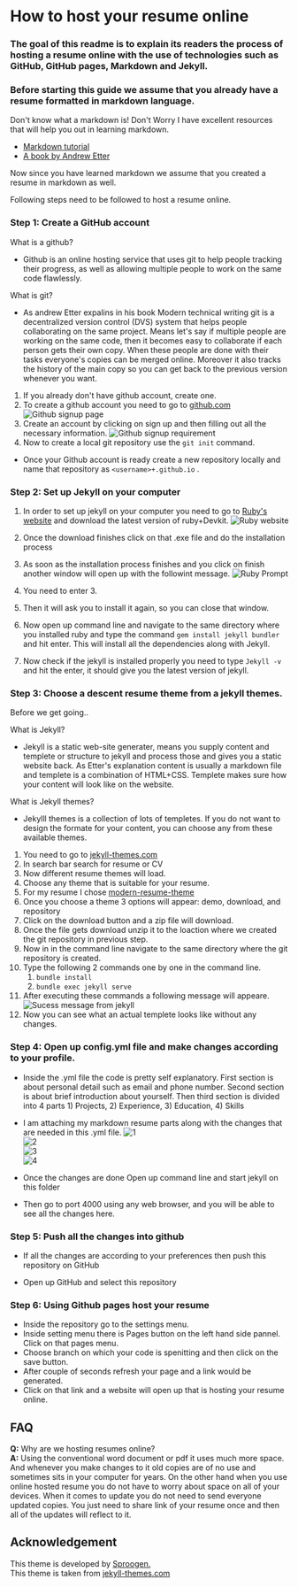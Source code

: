 # How to host your resume online

### The goal of this readme is to explain its readers the process of hosting a resume online with the use of technologies such as GitHub, GitHub pages, Markdown and Jekyll.

### Before starting this guide we assume that you already have a resume formatted in markdown language.

Don't know what a markdown is! Don't Worry I have excellent resources that will help you out in learning markdown.

- [Markdown tutorial](https://www.markdowntutorial.com/)
- [A book by Andrew Etter](https://read.amazon.com/?asin=B01A2QL9SS&ref_=kwl_kr_iv_rec_1&language=en-US)

Now since you have learned markdown we assume that you created a resume in markdown as well.

Following steps need to be followed to host a resume online.

### Step 1: Create a GitHub account

What is a github?

- Github is an online hosting service that uses git to help people tracking their progress, as well as allowing multiple people to work on the same code flawlessly.

What is git?

- As andrew Etter expalins in his book Modern technical writing git is a decentralized version control (DVS) system that helps people collaborating on the same project. Means let's say if multiple people are working on the same code, then it becomes easy to collaborate if each person gets their own copy. When these people are done with their tasks everyone's copies can be merged online. Moreover it also tracks the history of the main copy so you can get back to the previous version whenever you want.

1. If you already don't have github account, create one.
2. To create a github account you need to go to [github.com](https://github.com)
   ![Github signup page](https://github.com/09Deep/09Deep.github.io/blob/main/images/Github%20signup.png)
3. Create an account by clicking on sign up and then filling out all the necessary information.
   ![Github signup requirement](https://github.com/09Deep/09Deep.github.io/blob/main/images/github%20signup%20email%20prompt.png)
4. Now to create a local git repository use the `git init` command.

- Once your Github account is ready create a new repository locally and name that repository as `<username>+.github.io` .

### Step 2: Set up Jekyll on your computer

1. In order to set up jekyll on your computer you need to go to [Ruby's website](https://rubyinstaller.org/downloads/) and download the latest version of ruby+Devkit.  ![Ruby website](https://github.com/09Deep/09Deep.github.io/blob/main/images/ruby%20installer.png)
2. Once the download finishes click on that .exe file and do the installation process
3. As soon as the installation process finishes and you click on finish another window will open up with the followint message.  ![Ruby Prompt](https://github.com/09Deep/09Deep.github.io/blob/main/images/ruby%20prompt.png)

4. You need to enter 3.
5. Then it will ask you to install it again, so you can close that window.
6. Now open up command line and navigate to the same directory where you installed ruby and type the command `gem install jekyll bundler` and hit enter. This will install all the dependencies along with Jekyll.
7. Now check if the jekyll is installed properly you need to type `Jekyll -v` and hit the enter, it should give you the latest version of jekyll.

### Step 3: Choose a descent resume theme from a jekyll themes.

Before we get going..

What is Jekyll?

- Jekyll is a static web-site generater, means you supply content and templete or structure to jekyll and process those and gives you a static website back. As Etter's explanation content is usually a markdown file and templete is a combination of HTML+CSS. Templete makes sure how your content will look like on the website.

What is Jekyll themes?

- Jekylll themes is a collection of lots of templetes. If you do not want to design the formate for your content, you can choose any from these available themes.

1. You need to go to [jekyll-themes.com](https://jekyll-themes.com)
2. In search bar search for resume or CV
3. Now different resume themes will load.
4. Choose any theme that is suitable for your resume.
5. For my resume I chose [modern-resume-theme](https://jekyll-themes.com/modern-resume/)
6. Once you choose a theme 3 options will appear: demo, download, and repository
7. Click on the download button and a zip file will download.
8. Once the file gets download unzip it to the loaction where we created the git repository in previous step.
9. Now in in the command line navigate to the same directory where the git repository is created.
10. Type the following 2 commands one by one in the command line.
    1. `bundle install`
    2. `bundle exec jekyll serve`
11. After executing these commands a following message will appeare.  
    ![Sucess message from jekyll](https://github.com/09Deep/09Deep.github.io/blob/main/images/sucess%20message%20after%20jekyll%20launch.png)
12. Now you can see what an actual templete looks like without any changes.

### Step 4: Open up config.yml file and make changes according to your profile.

- Inside the .yml file the code is pretty self explanatory. First section is about personal detail such as email and phone number. Second section is about brief introduction about yourself. Then third section is divided into 4 parts 1) Projects, 2) Experience, 3) Education, 4) Skills
- I am attaching my markdown resume parts along with the changes that are needed in this .yml file.
 ![1](https://github.com/09Deep/09Deep.github.io/blob/main/images/1ff.jpeg)  
 ![2](https://github.com/09Deep/09Deep.github.io/blob/main/images/1f.jpeg)  
 ![3](https://github.com/09Deep/09Deep.github.io/blob/main/images/3f.jpeg)  
 ![4](https://github.com/09Deep/09Deep.github.io/blob/main/images/4f.jpeg)

- Once the changes are done Open up command line and start jekyll on this folder
- Then go to port 4000 using any web browser, and you will be able to see all the changes here.

### Step 5: Push all the changes into github

- If all the changes are according to your preferences then push this repository on GitHub

- Open up GitHub and select this repository

### Step 6: Using Github pages host your resume

- Inside the repository go to the settings menu.
- Inside setting menu there is Pages button on the left hand side pannel. Click on that pages menu.
- Choose branch on which your code is spenitting and then click on the save button.
- After couple of seconds refresh your page and a link would be generated.
- Click on that link and a website will open up that is hosting your resume online.

## FAQ

**Q:** Why are we hosting resumes online?  
**A:** Using the conventional word document or pdf it uses much more space. And whenever you make changes to it old copies are of no use and sometimes sits in your computer for years. On the other hand when you use online hosted resume you do not have to worry about space on all of your devices. When it comes to update you do not need to send everyone updated copies. You just need to share link of your resume once and then all of the updates will reflect to it.

## Acknowledgement

This theme is developed by [Sproogen.](https://github.com/sproogen/)  
This theme is taken from [jekyll-themes.com](https://jekyll-themes.com/modern-resume/)
